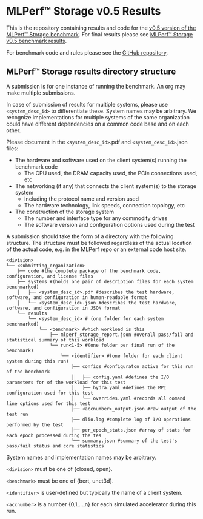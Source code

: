 # MLPerf™ Storage v0.5 Results

This is the repository containing results and code for the [v0.5 version of the MLPerf™ Storage benchmark](https://github.com/mlcommons/storage_results_v0.5). For final results please see [MLPerf™ Storage v0.5 benchmark results](https://mlcommons.org/en/storage-results-05/).

For benchmark code and rules please see the [GitHub repository](https://github.com/mlcommons/storage).

## MLPerf™ Storage results directory structure

A submission is for one instance of running the benchmark. An org may make multiple submissions.

In case of submission of results for multiple systems, please use `<system_desc_id>` to differentiate these. System names may be arbitrary. We recognize implementations for multiple systems of the same organization could have different dependencies on a common code base and on each other.

Please document in the `<system_desc_id>`.pdf and `<system_desc_id>`.json files:
* The hardware and software used on the client system(s) running the benchmark code
   - The CPU used, the DRAM capacity used, the PCIe connections used, etc
* The networking (if any) that connects the client system(s) to the storage system
   - Including the protocol name and version used
   - The hardware technology, link speeds, connection topology, etc
* The construction of the storage system
   - The number and interface type for any commodity drives
   - The software version and configuration options used during the test

A submission should take the form of a directory with the following structure. The structure must be followed regardless of the actual location of the actual code, e.g. in the MLPerf repo or an external code host site.
```
<division>
└── <submitting_organization>
    ├── code #the complete package of the benchmark code, configuration, and license files
    ├── systems #(holds one pair of description files for each system benchmarked)
    │   ├── <system_desc_id>.pdf #describes the test hardware, software, and configuration in human-readable format
    │   └── <system_desc_id>.json #describes the test hardware, software, and configuration in JSON format
    └── results
        └── <system_desc_id> # (one folder for each system benchmarked)
            └── <benchmark> #which workload is this
                ├── mlperf_storage_report.json #overall pass/fail and statistical summary of this workload
                └── run<1-5> #(one folder per final run of the benchmark)
                    └── <identifier> #(one folder for each client system during this run)
                        ├── configs #configuraton active for this run of the benchmark
                        │   ├── config.yaml #defines the I/O parameters for of the workload for this test
                        │   ├── hydra.yaml #defines the MPI configuration used for this test
                        │   └── overrides.yaml #records all comand line options used for this test
                        ├── <accnumber>_output.json #raw output of the test run
                        ├── dlio.log #complete log of I/O operations performed by the test
                        ├── per_epoch_stats.json #array of stats for each epoch processed during the tes
                        └── summary.json #summary of the test's pass/fail status and core statistics
```

System names and implementation names may be arbitrary.

`<division>` must be one of {closed, open}.

`<benchmark>` must be one of {bert, unet3d}.

`<identifier>` is user-defined but typically the name of a client system.

`<accnumber>` is a number {0,1,...,n} for each simulated accelerator during this run.
